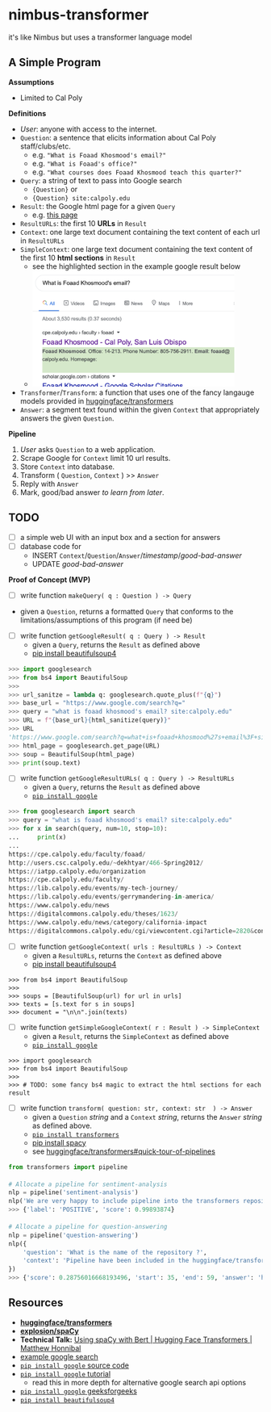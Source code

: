 # nimbus-transformer
it's like Nimbus but uses a transformer language model

## A Simple Program

**Assumptions**
* Limited to Cal Poly

**Definitions**
* _User_: anyone with access to the internet.
* `Question`: a sentence that elicits information about Cal Poly staff/clubs/etc. 
  * e.g. `"What is Foaad Khosmood's email?"`
  * e.g. `"What is Foaad's office?"`
  * e.g. `"What courses does Foaad Khosmood teach this quarter?"`
* `Query`: a string of text to pass into Google search
  * `{Question}` or 
  * `{Question} site:calpoly.edu`
* `Result`: the Google html page for a given `Query`
  * e.g. [this page][4]
* `ResultURLs`: the first 10 **URLs** in `Result`
* `Context`: one large text document containing the text content of each url in `ResultURLs`
* `SimpleContext`: one large text document containing the text content of the first 10 **html sections** in `Result`
  * see the highlighted section in the example google result below
  * <img src="google.png" width="400">
* `Transformer`/`Transform`: a function that uses one of the fancy langauge models provided in [huggingface/transformers][2]
* `Answer`: a segment text found within the given `Context` that appropriately answers the given `Question`.

**Pipeline**
1. _User_ asks `Question` to a web application.
2. Scrape Google for `Context` limit 10 url results.
3. Store `Context` into database.
4. Transform ( `Question`, `Context` ) >> `Answer`
5. Reply with `Answer`
6. Mark, good/bad answer _to learn from later_.


## TODO
- [ ] a simple web UI with an input box and a section for answers
- [ ] database code for 
  * INSERT `Context`/`Question`/`Answer`/_timestamp_/_good-bad-answer_
  * UPDATE _good-bad-answer_

**Proof of Concept (MVP)**

- [ ] write function `makeQuery( q : Question ) -> Query`
 * given a `Question`, returns a formatted `Query` that conforms to the limitations/assumptions of this program (if need be)

- [ ] write function `getGoogleResult( q : Query ) -> Result`
  * given a `Query`, returns the `Result` as defined above
  * [pip install beautifulsoup4][8]
```python
>>> import googlesearch
>>> from bs4 import BeautifulSoup
>>> 
>>> url_sanitze = lambda q: googlesearch.quote_plus(f"{q}")
>>> base_url = "https://www.google.com/search?q="
>>> query = "what is foaad khosmood's email? site:calpoly.edu"
>>> URL = f"{base_url}{html_sanitize(query)}"
>>> URL
'https://www.google.com/search?q=what+is+foaad+khosmood%27s+email%3F+site%3Acalpoly.edu'
>>> html_page = googlesearch.get_page(URL)
>>> soup = BeautifulSoup(html_page)
>>> print(soup.text)
```

- [ ] write function `getGoogleResultURLs( q : Query ) -> ResultURLs`
  * given a `Query`, returns the `Result` as defined above
  * [`pip install google`][7]
```python
>>> from googlesearch import search
>>> query = "what is foaad khosmood's email? site:calpoly.edu"
>>> for x in search(query, num=10, stop=10):
...     print(x)
...
https://cpe.calpoly.edu/faculty/foaad/
http://users.csc.calpoly.edu/~dekhtyar/466-Spring2012/
https://iatpp.calpoly.edu/organization
https://cpe.calpoly.edu/faculty/
https://lib.calpoly.edu/events/my-tech-journey/
https://lib.calpoly.edu/events/gerrymandering-in-america/
https://www.calpoly.edu/news
https://digitalcommons.calpoly.edu/theses/1623/
https://www.calpoly.edu/news/category/california-impact
https://digitalcommons.calpoly.edu/cgi/viewcontent.cgi?article=2820&context=theses
```

- [ ] write function `getGoogleContext( urls : ResultURLs ) -> Context`
  * given a `ResultURLs`, returns the `Context` as defined above
  * [pip install beautifulsoup4][8]
```
>>> from bs4 import BeautifulSoup
>>> 
>>> soups = [BeautifulSoup(url) for url in urls]
>>> texts = [s.text for s in soups]
>>> document = "\n\n".join(texts)
```

- [ ] write function `getSimpleGoogleContext( r : Result ) -> SimpleContext`
  * given a `Result`, returns the `SimpleContext` as defined above
  * [`pip install google`][7]
```
>>> import googlesearch
>>> from bs4 import BeautifulSoup
>>> 
>>> # TODO: some fancy bs4 magic to extract the html sections for each result
```

- [ ] write function `transform( question: str, context: str  ) -> Answer`
  * given a `Question` _string_ and a `Context` _string_, returns the `Answer` _string_ as defined above.
  * [`pip install transformers`][2]
  * [pip install spacy][3]
  * see [huggingface/transformers#quick-tour-of-pipelines][9]
```python
from transformers import pipeline

# Allocate a pipeline for sentiment-analysis
nlp = pipeline('sentiment-analysis')
nlp('We are very happy to include pipeline into the transformers repository.')
>>> {'label': 'POSITIVE', 'score': 0.99893874}

# Allocate a pipeline for question-answering
nlp = pipeline('question-answering')
nlp({
    'question': 'What is the name of the repository ?',
    'context': 'Pipeline have been included in the huggingface/transformers repository'
})
>>> {'score': 0.28756016668193496, 'start': 35, 'end': 59, 'answer': 'huggingface/transformers'}
```


## Resources
* [**huggingface/transformers**][2]
* [**explosion/spaCy**][3]
* **Technical Talk:** [Using spaCy with Bert | Hugging Face Transformers | Matthew Honnibal][1]
* [example google search][4]
* [`pip install google` source code][7]
* [`pip install google` tutorial][5]
  * read this in more depth for alternative google search api options
* [`pip install google` geeksforgeeks][6]
* [`pip install beautifulsoup4`][8]

[1]: https://www.youtube.com/watch?v=RB9uDpJPZdc
[2]: https://github.com/huggingface/transformers
[3]: https://github.com/explosion/spaCy
[4]: http://google.com/search?q=what+is+foaad+email?+site:calpoly.edu
[5]: https://towardsdatascience.com/current-google-search-packages-using-python-3-7-a-simple-tutorial-3606e459e0d4
[6]: https://www.geeksforgeeks.org/performing-google-search-using-python-code/
[7]: https://github.com/MarioVilas/googlesearch
[8]: https://pypi.org/project/beautifulsoup4/
[9]: https://github.com/huggingface/transformers#quick-tour-of-pipelines
